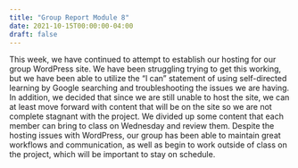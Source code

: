```yaml
---
title: "Group Report Module 8"
date: 2021-10-15T00:00:00-04:00
draft: false
---
```


This week, we have continued to attempt to establish our hosting for our group WordPress site. We have been struggling trying to get this working, but we have been able to utilize the “I can” statement of using self-directed learning by Google searching and troubleshooting the issues we are having. In addition, we decided that since we are still unable to host the site, we can at least move forward with content that will be on the site so we are not complete stagnant with the project. We divided up some content that each member can bring to class on Wednesday and review them. Despite the hosting issues with WordPress, our group has been able to maintain great workflows and communication, as well as begin to work outside of class on the project, which will be important to stay on schedule.
